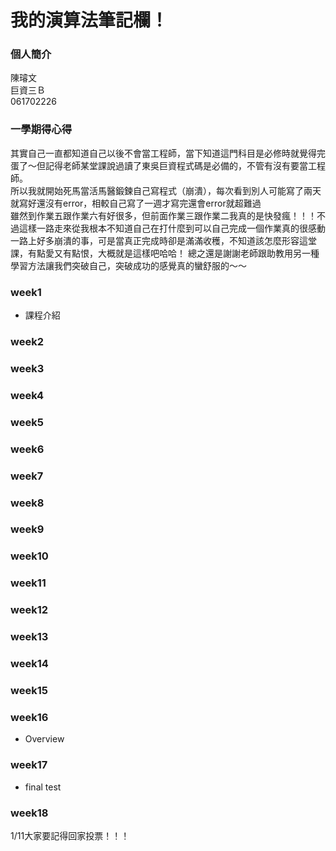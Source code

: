 # 我的演算法筆記欄！  
### 個人簡介  
陳璿文  
巨資三Ｂ  
061702226
### 一學期得心得
其實自己一直都知道自己以後不會當工程師，當下知道這門科目是必修時就覺得完蛋了～但記得老師某堂課說過讀了東吳巨資程式碼是必備的，不管有沒有要當工程師。  
所以我就開始死馬當活馬醫鍛鍊自己寫程式（崩潰），每次看到別人可能寫了兩天就寫好還沒有error，相較自己寫了一週才寫完還會error就超難過  
雖然到作業五跟作業六有好很多，但前面作業三跟作業二我真的是快發瘋！！！不過這樣一路走來從我根本不知道自己在打什麼到可以自己完成一個作業真的很感動  
一路上好多崩潰的事，可是當真正完成時卻是滿滿收穫，不知道該怎麼形容這堂課，有點愛又有點恨，大概就是這樣吧哈哈！
總之還是謝謝老師跟助教用另一種學習方法讓我們突破自己，突破成功的感覺真的蠻舒服的～～
### week1  
* 課程介紹  
###  week2  
### week3  
### week4  
### week5
### week6  
### week7
### week8 
### week9  
### week10
### week11  
### week12    
### week13  
### week14
### week15  
### week16  
* Overview
### week17  
* final test
### week18  
1/11大家要記得回家投票！！！  

